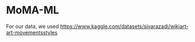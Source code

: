 # MoMA-ML

For our data, we used https://www.kaggle.com/datasets/sivarazadi/wikiart-art-movementsstyles